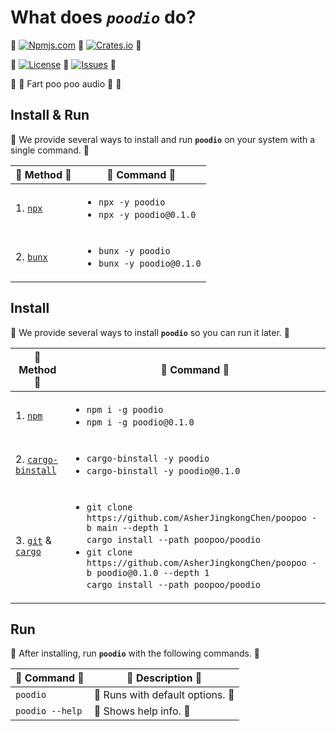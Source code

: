 # What does _`poodio`_ do?

💩
[![Npmjs.com](https://img.shields.io/npm/v/poodio?style=for-the-badge&label=NPMJS&logo=npm&logoColor=%23c33&labelColor=%23333&color=%23c33)](https://www.npmjs.com/package/poodio)
💩
[![Crates.io](https://img.shields.io/crates/v/poodio?style=for-the-badge&label=CRATES&logo=docs.rs&logoColor=%23fc3&labelColor=%23333&color=%23fc3)](https://docs.rs/poodio)
💩

💩
[![License](https://img.shields.io/crates/l/poodio?style=for-the-badge&label=LICENSE&logo=opensourceinitiative&logoColor=%23fff&labelColor=%23333&color=%234a3)](https://docs.rs/crate/poodio/latest/source/LICENSE.txt)
💩
[![Issues](https://img.shields.io/github/issues/AsherJingkongChen/poopoo?style=for-the-badge&label=ISSUES&logo=github&logoColor=%23fff&labelColor=%23333&color=%23eee)](https://github.com/AsherJingkongChen/poopoo/issues)
💩

💩 💨 Fart poo poo audio 💨 💩

## Install & Run

💩 We provide several ways to install and run **`poodio`** on your system with a single command. 💩

| 💩 Method 💩                                | 💩 Command 💩                                                     |
| ------------------------------------------- | ----------------------------------------------------------------- |
| 1. [`npx`](https://nodejs.org/en/download/) | <ul><li>`npx -y poodio`</li><li>`npx -y poodio@0.1.0`</li></ul>   |
| 2. [`bunx`](https://bun.sh/)                | <ul><li>`bunx -y poodio`</li><li>`bunx -y poodio@0.1.0`</li></ul> |

## Install

💩 We provide several ways to install **`poodio`** so you can run it later. 💩

| 💩 Method 💩                                                                                                             | 💩 Command 💩                                                                                                                                                                                                                                                         |
| ------------------------------------------------------------------------------------------------------------------------ | --------------------------------------------------------------------------------------------------------------------------------------------------------------------------------------------------------------------------------------------------------------------- |
| 1. [`npm`](https://nodejs.org/en/download/)                                                                              | <ul><li>`npm i -g poodio`</li><li>`npm i -g poodio@0.1.0` </li></ul>                                                                                                                                                                                                  |
| 2. [`cargo-binstall`](https://github.com/cargo-bins/cargo-binstall?tab=readme-ov-file#installation)                      | <ul><li>`cargo-binstall -y poodio`</li><li>`cargo-binstall -y poodio@0.1.0`</li></ul>                                                                                                                                                                                 |
| 3. [`git`](https://git-scm.com/downloads) & [`cargo`](https://doc.rust-lang.org/cargo/getting-started/installation.html) | <ul><li>`git clone https://github.com/AsherJingkongChen/poopoo -b main --depth 1`<br>`cargo install --path poopoo/poodio`</li><li>`git clone https://github.com/AsherJingkongChen/poopoo -b poodio@0.1.0 --depth 1`<br>`cargo install --path poopoo/poodio`</li></ul> |

## Run

💩 After installing, run **`poodio`** with the following commands. 💩

| 💩 Command 💩   | 💩 Description 💩                |
| --------------- | -------------------------------- |
| `poodio`        | 💩 Runs with default options. 💩 |
| `poodio --help` | 💩 Shows help info. 💩           |

